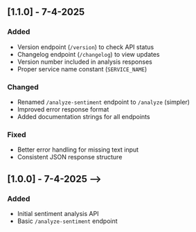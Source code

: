 ## [1.1.0] - 7-4-2025
### Added
- Version endpoint (`/version`) to check API status
- Changelog endpoint (`/changelog`) to view updates
- Version number included in analysis responses
- Proper service name constant (`SERVICE_NAME`)

### Changed
- Renamed `/analyze-sentiment` endpoint to `/analyze` (simpler)
- Improved error response format
- Added documentation strings for all endpoints

### Fixed
- Better error handling for missing text input
- Consistent JSON response structure

## [1.0.0] - 7-4-2025  -->
### Added
- Initial sentiment analysis API
- Basic `/analyze-sentiment` endpoint